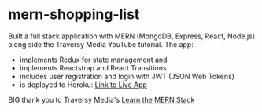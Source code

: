 # mern-shopping-list

Built a full stack application with MERN (MongoDB, Express, React, Node.js) along side the Traversy Media YouTube tutorial. The app:

- implements Redux for state management and
- implements Reactstrap and React Transitions
- includes user registration and login with JWT (JSON Web Tokens)
- is deployed to Heroku: [Link to Live App](https://damp-island-77423.herokuapp.com/)

BIG thank you to Traversy Media's [Learn the MERN Stack](https://www.youtube.com/playlist?list=PLillGF-RfqbbiTGgA77tGO426V3hRF9iE)
